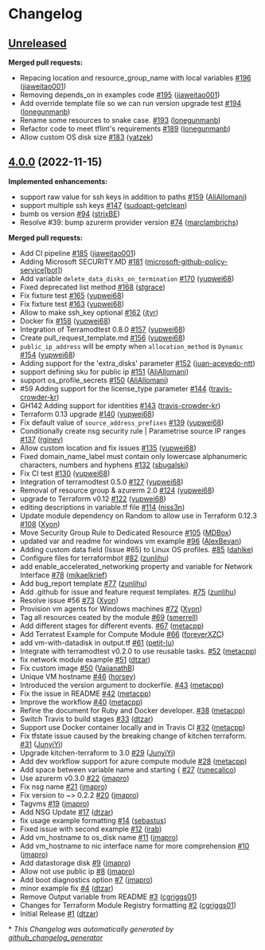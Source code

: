 # Changelog

## [Unreleased](https://github.com/Azure/terraform-azurerm-compute/tree/HEAD)

**Merged pull requests:**

- Repacing location and resource\_group\_name with local variables [\#196](https://github.com/Azure/terraform-azurerm-compute/pull/196) ([jiaweitao001](https://github.com/jiaweitao001))
- Removing depends\_on in examples code [\#195](https://github.com/Azure/terraform-azurerm-compute/pull/195) ([jiaweitao001](https://github.com/jiaweitao001))
- Add override template file so we can run version upgrade test [\#194](https://github.com/Azure/terraform-azurerm-compute/pull/194) ([lonegunmanb](https://github.com/lonegunmanb))
- Rename some resources to snake case. [\#193](https://github.com/Azure/terraform-azurerm-compute/pull/193) ([lonegunmanb](https://github.com/lonegunmanb))
- Refactor code to meet tflint's requirements [\#189](https://github.com/Azure/terraform-azurerm-compute/pull/189) ([lonegunmanb](https://github.com/lonegunmanb))
- Allow custom OS disk size [\#183](https://github.com/Azure/terraform-azurerm-compute/pull/183) ([yatzek](https://github.com/yatzek))

## [4.0.0](https://github.com/Azure/terraform-azurerm-compute/tree/4.0.0) (2022-11-15)

**Implemented enhancements:**

- support raw value for ssh keys in addition to paths [\#159](https://github.com/Azure/terraform-azurerm-compute/pull/159) ([AliAllomani](https://github.com/AliAllomani))
- support multiple ssh keys [\#147](https://github.com/Azure/terraform-azurerm-compute/pull/147) ([sudoapt-getclean](https://github.com/sudoapt-getclean))
- bumb os version [\#94](https://github.com/Azure/terraform-azurerm-compute/pull/94) ([strixBE](https://github.com/strixBE))
- Resolve \#39: bump azurerm provider version [\#74](https://github.com/Azure/terraform-azurerm-compute/pull/74) ([marclambrichs](https://github.com/marclambrichs))

**Merged pull requests:**

- Add CI pipeline [\#185](https://github.com/Azure/terraform-azurerm-compute/pull/185) ([jiaweitao001](https://github.com/jiaweitao001))
- Adding Microsoft SECURITY.MD [\#181](https://github.com/Azure/terraform-azurerm-compute/pull/181) ([microsoft-github-policy-service[bot]](https://github.com/apps/microsoft-github-policy-service))
- Add variable `delete_data_disks_on_termination` [\#170](https://github.com/Azure/terraform-azurerm-compute/pull/170) ([yupwei68](https://github.com/yupwei68))
- Fixed deprecated list method [\#168](https://github.com/Azure/terraform-azurerm-compute/pull/168) ([stgrace](https://github.com/stgrace))
- Fix fixture test [\#165](https://github.com/Azure/terraform-azurerm-compute/pull/165) ([yupwei68](https://github.com/yupwei68))
- Fix fixture test [\#163](https://github.com/Azure/terraform-azurerm-compute/pull/163) ([yupwei68](https://github.com/yupwei68))
- Allow to make ssh\_key optional [\#162](https://github.com/Azure/terraform-azurerm-compute/pull/162) ([jtyr](https://github.com/jtyr))
- Docker fix [\#158](https://github.com/Azure/terraform-azurerm-compute/pull/158) ([yupwei68](https://github.com/yupwei68))
- Integration of Terramodtest 0.8.0 [\#157](https://github.com/Azure/terraform-azurerm-compute/pull/157) ([yupwei68](https://github.com/yupwei68))
- Create pull\_request\_template.md [\#156](https://github.com/Azure/terraform-azurerm-compute/pull/156) ([yupwei68](https://github.com/yupwei68))
- `public_ip_address` will be empty when `allocation_method` is `Dynamic` [\#154](https://github.com/Azure/terraform-azurerm-compute/pull/154) ([yupwei68](https://github.com/yupwei68))
- Adding support for the 'extra\_disks' parameter [\#152](https://github.com/Azure/terraform-azurerm-compute/pull/152) ([juan-acevedo-ntt](https://github.com/juan-acevedo-ntt))
- support defining sku for public ip [\#151](https://github.com/Azure/terraform-azurerm-compute/pull/151) ([AliAllomani](https://github.com/AliAllomani))
- support os\_profile\_secrets [\#150](https://github.com/Azure/terraform-azurerm-compute/pull/150) ([AliAllomani](https://github.com/AliAllomani))
- \#59 Adding support for the license\_type parameter [\#144](https://github.com/Azure/terraform-azurerm-compute/pull/144) ([travis-crowder-kr](https://github.com/travis-crowder-kr))
- GH142 Adding support for identities [\#143](https://github.com/Azure/terraform-azurerm-compute/pull/143) ([travis-crowder-kr](https://github.com/travis-crowder-kr))
- Terraform 0.13 upgrade [\#140](https://github.com/Azure/terraform-azurerm-compute/pull/140) ([yupwei68](https://github.com/yupwei68))
- Fix default value of `source_address_prefixes` [\#139](https://github.com/Azure/terraform-azurerm-compute/pull/139) ([yupwei68](https://github.com/yupwei68))
- Conditionally create nsg security rule | Parametrise source IP ranges [\#137](https://github.com/Azure/terraform-azurerm-compute/pull/137) ([rginev](https://github.com/rginev))
- Allow custom location and fix issues [\#135](https://github.com/Azure/terraform-azurerm-compute/pull/135) ([yupwei68](https://github.com/yupwei68))
- Fixed domain\_name\_label must contain only lowercase alphanumeric characters, numbers and hyphens [\#132](https://github.com/Azure/terraform-azurerm-compute/pull/132) ([sbugalski](https://github.com/sbugalski))
- Fix CI test [\#130](https://github.com/Azure/terraform-azurerm-compute/pull/130) ([yupwei68](https://github.com/yupwei68))
- Integration of terramodtest 0.5.0 [\#127](https://github.com/Azure/terraform-azurerm-compute/pull/127) ([yupwei68](https://github.com/yupwei68))
- Removal of resource group & azurerm 2.0 [\#124](https://github.com/Azure/terraform-azurerm-compute/pull/124) ([yupwei68](https://github.com/yupwei68))
- upgrade to Terraform v0.12 [\#122](https://github.com/Azure/terraform-azurerm-compute/pull/122) ([yupwei68](https://github.com/yupwei68))
- editing descriptions in variable.tf file [\#114](https://github.com/Azure/terraform-azurerm-compute/pull/114) ([niss3n](https://github.com/niss3n))
- Update module dependency on Random to allow use in Terraform 0.12.3 [\#108](https://github.com/Azure/terraform-azurerm-compute/pull/108) ([Xyon](https://github.com/Xyon))
- Move Security Group Rule to Dedicated Resource [\#105](https://github.com/Azure/terraform-azurerm-compute/pull/105) ([MDBox](https://github.com/MDBox))
- updated var and readme for windows vm example [\#96](https://github.com/Azure/terraform-azurerm-compute/pull/96) ([AlexBevan](https://github.com/AlexBevan))
- Adding custom data field \(Issue \#65\) to Linux OS profiles. [\#85](https://github.com/Azure/terraform-azurerm-compute/pull/85) ([dahlke](https://github.com/dahlke))
- Configure files for terraformbot [\#82](https://github.com/Azure/terraform-azurerm-compute/pull/82) ([zunlihu](https://github.com/zunlihu))
- add enable\_accelerated\_networking property and variable for Network Interface [\#78](https://github.com/Azure/terraform-azurerm-compute/pull/78) ([mikaelkrief](https://github.com/mikaelkrief))
- Add bug\_report template [\#77](https://github.com/Azure/terraform-azurerm-compute/pull/77) ([zunlihu](https://github.com/zunlihu))
- Add .github for issue and feature request templates. [\#75](https://github.com/Azure/terraform-azurerm-compute/pull/75) ([zunlihu](https://github.com/zunlihu))
- Resolve issue \#56 [\#73](https://github.com/Azure/terraform-azurerm-compute/pull/73) ([Xyon](https://github.com/Xyon))
- Provision vm agents for Windows machines [\#72](https://github.com/Azure/terraform-azurerm-compute/pull/72) ([Xyon](https://github.com/Xyon))
- Tag all resources ceated by the module [\#69](https://github.com/Azure/terraform-azurerm-compute/pull/69) ([smerrell](https://github.com/smerrell))
- Add different stages for different events. [\#67](https://github.com/Azure/terraform-azurerm-compute/pull/67) ([metacpp](https://github.com/metacpp))
- Add Terratest Example for Compute Module [\#66](https://github.com/Azure/terraform-azurerm-compute/pull/66) ([foreverXZC](https://github.com/foreverXZC))
- add vm-with-datadisk in output.tf [\#61](https://github.com/Azure/terraform-azurerm-compute/pull/61) ([petit-lu](https://github.com/petit-lu))
- Integrate with terramodtest v0.2.0 to use reusable tasks. [\#52](https://github.com/Azure/terraform-azurerm-compute/pull/52) ([metacpp](https://github.com/metacpp))
- fix network module example [\#51](https://github.com/Azure/terraform-azurerm-compute/pull/51) ([dtzar](https://github.com/dtzar))
- Fix custom image [\#50](https://github.com/Azure/terraform-azurerm-compute/pull/50) ([VaijanathB](https://github.com/VaijanathB))
- Unique VM hostname  [\#46](https://github.com/Azure/terraform-azurerm-compute/pull/46) ([horsey](https://github.com/horsey))
- Introduced the version argument to dockerfile. [\#43](https://github.com/Azure/terraform-azurerm-compute/pull/43) ([metacpp](https://github.com/metacpp))
- Fix the issue in README [\#42](https://github.com/Azure/terraform-azurerm-compute/pull/42) ([metacpp](https://github.com/metacpp))
- Improve the workflow [\#40](https://github.com/Azure/terraform-azurerm-compute/pull/40) ([metacpp](https://github.com/metacpp))
- Refine the document for Ruby and Docker developer. [\#38](https://github.com/Azure/terraform-azurerm-compute/pull/38) ([metacpp](https://github.com/metacpp))
- Switch Travis to build stages [\#33](https://github.com/Azure/terraform-azurerm-compute/pull/33) ([dtzar](https://github.com/dtzar))
- Support use Docker container locally and in Travis CI [\#32](https://github.com/Azure/terraform-azurerm-compute/pull/32) ([metacpp](https://github.com/metacpp))
- Fix tfstate issue caused by the breaking change of kitchen terraform. [\#31](https://github.com/Azure/terraform-azurerm-compute/pull/31) ([JunyiYi](https://github.com/JunyiYi))
- Upgrade kitchen-terraform to 3.0 [\#29](https://github.com/Azure/terraform-azurerm-compute/pull/29) ([JunyiYi](https://github.com/JunyiYi))
- Add dev workflow support for azure compute module [\#28](https://github.com/Azure/terraform-azurerm-compute/pull/28) ([metacpp](https://github.com/metacpp))
- Add space between variable name and starting { [\#27](https://github.com/Azure/terraform-azurerm-compute/pull/27) ([runecalico](https://github.com/runecalico))
- Use azurerm v0.3.0 [\#22](https://github.com/Azure/terraform-azurerm-compute/pull/22) ([jmapro](https://github.com/jmapro))
- Fix nsg name [\#21](https://github.com/Azure/terraform-azurerm-compute/pull/21) ([jmapro](https://github.com/jmapro))
- Fix version to ~\> 0.2.2 [\#20](https://github.com/Azure/terraform-azurerm-compute/pull/20) ([jmapro](https://github.com/jmapro))
- Tagvms [\#19](https://github.com/Azure/terraform-azurerm-compute/pull/19) ([jmapro](https://github.com/jmapro))
- Add NSG Update [\#17](https://github.com/Azure/terraform-azurerm-compute/pull/17) ([dtzar](https://github.com/dtzar))
- fix usage example formatting [\#14](https://github.com/Azure/terraform-azurerm-compute/pull/14) ([sebastus](https://github.com/sebastus))
- Fixed issue with second example [\#12](https://github.com/Azure/terraform-azurerm-compute/pull/12) ([irab](https://github.com/irab))
- Add vm\_hostname to os\_disk name [\#11](https://github.com/Azure/terraform-azurerm-compute/pull/11) ([jmapro](https://github.com/jmapro))
- Add vm\_hostname to nic interface name for more comprehension [\#10](https://github.com/Azure/terraform-azurerm-compute/pull/10) ([jmapro](https://github.com/jmapro))
- Add datastorage disk [\#9](https://github.com/Azure/terraform-azurerm-compute/pull/9) ([jmapro](https://github.com/jmapro))
- Allow not use public ip [\#8](https://github.com/Azure/terraform-azurerm-compute/pull/8) ([jmapro](https://github.com/jmapro))
- Add boot diagnostics option [\#7](https://github.com/Azure/terraform-azurerm-compute/pull/7) ([jmapro](https://github.com/jmapro))
- minor example fix [\#4](https://github.com/Azure/terraform-azurerm-compute/pull/4) ([dtzar](https://github.com/dtzar))
- Remove Output variable from README [\#3](https://github.com/Azure/terraform-azurerm-compute/pull/3) ([cgriggs01](https://github.com/cgriggs01))
- Changes for Terraform Module Registry formatting [\#2](https://github.com/Azure/terraform-azurerm-compute/pull/2) ([cgriggs01](https://github.com/cgriggs01))
- Initial Release [\#1](https://github.com/Azure/terraform-azurerm-compute/pull/1) ([dtzar](https://github.com/dtzar))



\* *This Changelog was automatically generated by [github_changelog_generator](https://github.com/github-changelog-generator/github-changelog-generator)*
